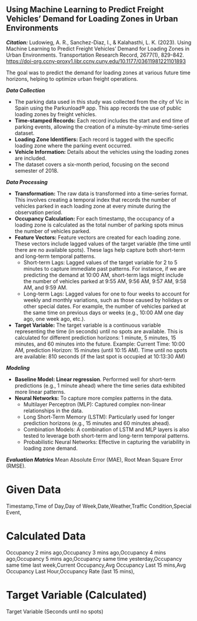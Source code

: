 ## Using Machine Learning to Predict Freight Vehicles’ Demand for Loading Zones in Urban Environments

***Citation:*** Ludowieg, A. R., Sanchez-Diaz, I., & Kalahasthi, L. K. (2023). Using Machine Learning to Predict Freight Vehicles’ Demand for Loading Zones in Urban Environments. Transportation Research Record, 2677(1), 829-842. https://doi-org.ccny-proxy1.libr.ccny.cuny.edu/10.1177/03611981221101893

The goal was to predict the demand for loading zones at various future time horizons, helping to optimize urban freight operations. 

***Data Collection***
- The parking data used in this study was collected from the city of Vic in Spain using the Parkunload® app. This app records the use of public loading zones by freight vehicles.
- **Time-stamped Records:** Each record includes the start and end time of parking events, allowing the creation of a minute-by-minute time-series dataset.
- **Loading Zone Identifiers:** Each record is tagged with the specific loading zone where the parking event occurred.
- **Vehicle Information:** Details about the vehicles using the loading zones are included.
- The dataset covers a six-month period, focusing on the second semester of 2018.

***Data Processing***
-  **Transformation:** The raw data is transformed into a time-series format. This involves creating a temporal index that records the number of vehicles parked in each loading zone at every minute during the observation period.
-  **Occupancy Calculation:** For each timestamp, the occupancy of a loading zone is calculated as the total number of parking spots minus the number of vehicles parked.
-  **Feature Vectors:** Feature vectors are created for each loading zone. These vectors include lagged values of the target variable (the time until there are no available spots). These lags help capture both short-term and long-term temporal patterns.
    -   Short-term Lags: Lagged values of the target variable for 2 to 5 minutes to capture immediate past patterns.
        For instance, if we are predicting the demand at 10:00 AM, short-term lags might include the number of vehicles parked at 9:55 AM, 9:56 AM, 9:57 AM, 9:58 AM, and 9:59 AM.
    -   Long-term Lags: Lagged values for one to four weeks to account for weekly and monthly variations, such as those caused by holidays or other special dates.
        For example, the number of vehicles parked at the same time on previous days or weeks (e.g., 10:00 AM one day ago, one week ago, etc.).
-  **Target Variable:** The target variable is a continuous variable representing the time (in seconds) until no spots are available. This is calculated for different prediction horizons: 1 minute, 5 minutes, 15 minutes, and 60 minutes into the future.
      Example: Current Time: 10:00 AM, prediction Horizon: 15 minutes (until 10:15 AM). Time until no spots are available: 810 seconds (if the last spot is occupied at 10:13:30 AM)


***Modeling***
- **Baseline Model: Linear regression**. Performed well for short-term predictions (e.g., 1 minute ahead) where the time series data exhibited more linear patterns.
- **Neural Networks:** To capture more complex patterns in the data.
     - Multilayer Perceptron (MLP): Captured complex non-linear relationships in the data.
     - Long Short-Term Memory (LSTM): Particularly used for longer prediction horizons (e.g., 15 minutes and 60 minutes ahead).
     - Combination Models: A combination of LSTM and MLP layers is also tested to leverage both short-term and long-term temporal patterns.
     - Probabilistic Neural Networks: Effective in capturing the variability in loading zone demand.

***Evaluation Matrics***
Mean Absolute Error (MAE), Root Mean Square Error (RMSE).

# Given Data
Timestamp,Time of Day,Day of Week,Date,Weather,Traffic Condition,Special Event,
# Calculated Data
Occupancy 2 mins ago,Occupancy 3 mins ago,Occupancy 4 mins ago,Occupancy 5 mins ago,Occupancy same time yesterday,Occupancy same time last week,Current Occupancy,Avg Occupancy Last 15 mins,Avg Occupancy Last Hour,Occupancy Rate (last 15 mins),
# Target Variable (Calculated)
Target Variable (Seconds until no spots)



  
